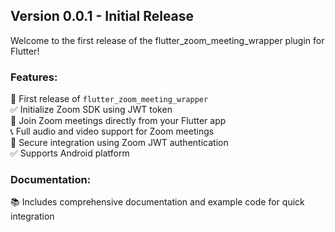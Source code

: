 ## Version 0.0.1 - Initial Release

Welcome to the first release of the flutter_zoom_meeting_wrapper plugin for Flutter!

### Features:

🎉 First release of `flutter_zoom_meeting_wrapper` <br>
✅ Initialize Zoom SDK using JWT token <br>
📲 Join Zoom meetings directly from your Flutter app <br>
📞 Full audio and video support for Zoom meetings <br>
🔐 Secure integration using Zoom JWT authentication <br>
✅ Supports Android platform

### Documentation:
📚 Includes comprehensive documentation and example code for quick integration